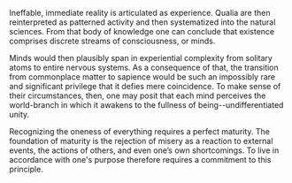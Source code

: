 Ineffable, immediate reality is articulated as experience. Qualia are then reinterpreted as patterned activity and then systematized into the natural sciences. From that body of knowledge one can conclude that existence comprises discrete streams of consciousness, or minds.

Minds would then plausibly span in experiential complexity from solitary atoms to entire nervous systems. As a consequence of that, the transition from commonplace matter to sapience would be such an impossibly rare and significant privilege that it defies mere coincidence. To make sense of their circumstances, then, one may posit that each mind perceives the world-branch in which it awakens to the fullness of being--undifferentiated unity.

Recognizing the oneness of everything requires a perfect maturity. The foundation of maturity is the rejection of misery as a reaction to external events, the actions of others, and even one’s own shortcomings. To live in accordance with one's purpose therefore requires a commitment to this principle.